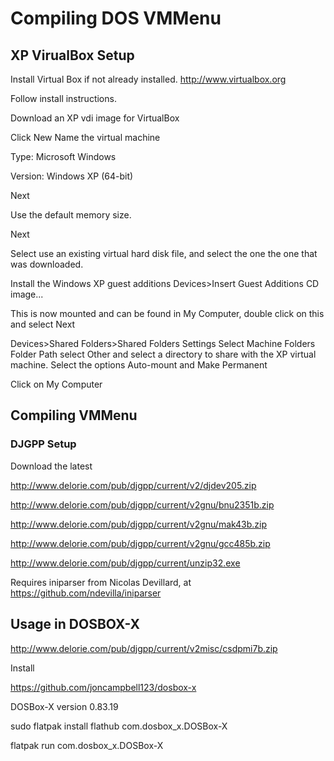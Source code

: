# Compiling DOS VMMenu

## XP VirualBox Setup

Install Virtual Box if not already installed.
http://www.virtualbox.org


Follow install instructions.

Download an XP vdi image for VirtualBox

Click New
Name the virtual machine

Type: Microsoft Windows

Version: Windows XP (64-bit)

Next

Use the default memory size.

Next

Select use an existing virtual hard disk file, and select the one the one that was downloaded.


Install the Windows XP guest additions
Devices>Insert Guest Additions CD image...

This is now mounted and can be found in My Computer, double click on this and select Next

Devices>Shared Folders>Shared Folders Settings
Select Machine Folders
Folder Path select Other and select a directory to share with
the XP virtual machine.
Select the options Auto-mount and Make Permanent

Click on My Computer


## Compiling VMMenu

### DJGPP Setup

Download the latest

http://www.delorie.com/pub/djgpp/current/v2/djdev205.zip

http://www.delorie.com/pub/djgpp/current/v2gnu/bnu2351b.zip

http://www.delorie.com/pub/djgpp/current/v2gnu/mak43b.zip

http://www.delorie.com/pub/djgpp/current/v2gnu/gcc485b.zip

http://www.delorie.com/pub/djgpp/current/unzip32.exe

Requires iniparser from Nicolas Devillard, at https://github.com/ndevilla/iniparser


## Usage in DOSBOX-X


http://www.delorie.com/pub/djgpp/current/v2misc/csdpmi7b.zip

Install

https://github.com/joncampbell123/dosbox-x

DOSBox-X version 0.83.19

sudo flatpak install flathub com.dosbox_x.DOSBox-X

flatpak run com.dosbox_x.DOSBox-X
